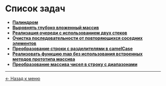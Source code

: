 # Список задач

- **[Палиндром](https://github.com/samatakaya1/Interview-material/blob/main/problems/palindrome.md)**
- **[Выровнять глубоко вложенный массив](https://github.com/samatakaya1/Interview-material/blob/main/problems/custom-array-flattening-by-depth.md)** 
- **[Реализация очереди с использованием двух стеков](https://github.com/samatakaya1/Interview-material/blob/main/problems/queue-using-two-stacks.md)**
- **[Очистка последовательности от повторяющихся соседних элементов](https://github.com/samatakaya1/javascript-interview-material/blob/main/problems/clearing-sequence-of-duplicate-neighboring-elements.md)**
- **[Преобразование строки с разделителями в camelCase](https://github.com/samatakaya1/javascript-interview-material/blob/main/problems/converting-a-delimited-string-to-camelCase.md)**
- **[Реализовать функцию map без использования встроенных методов прототипа массива](https://github.com/samatakaya1/javascript-interview-material/blob/main/problems/implement_the_map_function_without_using_the_built_in_array_prototype_methods.md)**
- **[Преобразование массива чисел в строку с диапазонами](https://github.com/samatakaya1/javascript-interview-material/blob/main/problems/converting_an_array_of_numbers_to_a_string_with_ranges.md)**


---
[<- Назад к меню](https://github.com/samatakaya1/Interview-material/blob/main/README.md)
